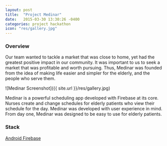 ```yaml
---
layout: post
title:  "Project Medinar"
date:   2015-03-30 13:30:26 -0400
categories: project hackathon
icon: "res/gallery.jpg"
---
```

### Overview
Our team wanted to tackle a market that was close to home, yet had the greatest positive impact in our community. It was important to us to seek a market that was profitable and worth pursuing. Thus, Medinar was founded from the idea of making life easier and simpler for the elderly, and the people who serve them.

![Medinar Screenshot]({{ site.url }}/res/gallery.jpg)

Medinar is a powerful scheduling app developed with Firebase at its core. Nurses create and change schedules for elderly patients who view their schedule for the day. Medinar was developed with user experience in mind. From day one, Medinar was designed to be easy to use for elderly patients.

### Stack
<div class="col-md-6">
<div class="list-group">
        <a href="" class="list-group-item" target="_blank">Android <i class="fa fa-android"></i></a>
        <a href="https://www.firebase.com/" class="list-group-item" target="_blank">Firebase <i class="fa fa-database"></i></a>
</div>
</div>

